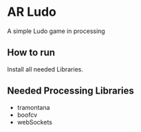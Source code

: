 # AR Ludo
A simple Ludo game in processing

## How to run
Install all needed Libraries.

## Needed Processing Libraries
* tramontana
* boofcv
* webSockets


